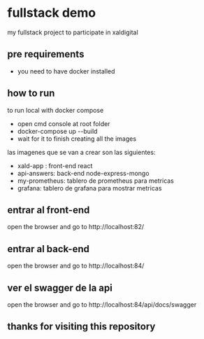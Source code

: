 # fullstack demo
my fullstack project to participate in  xaldigital

## pre requirements

- you need to have docker installed

## how to run

to run local with docker compose
- open cmd console at root folder
- docker-compose up --build
- wait for it to finish creating all the images

las imagenes que se van a crear son las siguientes:
- xald-app : front-end react
- api-answers: back-end node-express-mongo
- my-prometheus: tablero de prometheus para metricas
- grafana: tablero de grafana para mostrar metricas


## entrar al front-end
open the browser and go to http://localhost:82/

## entrar al back-end
open the browser and go to http://localhost:84/

## ver el swagger de la api
open the browser and go to http://localhost:84/api/docs/swagger
## thanks for visiting this repository


